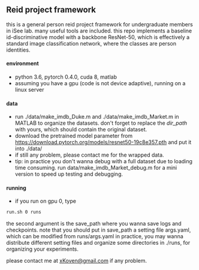## Reid project framework
this is a general person reid project framework for undergraduate members in iSee lab.
many useful tools are included.
this repo implements a baseline id-discriminative model with a backbone ResNet-50,
which is effectively a standard image classification network,
where the classes are person identities.

#### environment
- python 3.6, pytorch 0.4.0, cuda 8, matlab
- assuming you have a gpu (code is not device adaptive), running on a linux server

#### data
- run ./data/make_imdb_Duke.m and ./data/make_imdb_Market.m in MATLAB to organize the datasets.
don't forget to replace the *dir_path* with yours, which should contain the original dataset.
- download the pretrained model parameter from https://download.pytorch.org/models/resnet50-19c8e357.pth
and put it into ./data/
- if still any problem, please contact me for the wrapped data.
- tip: in practice you don't wanna debug with a full dataset due to loading time consuming.
run data/make_imdb_Market_debug.m for a mini version to speed up testing and debugging.

#### running
- if you run on gpu 0, type
```bash
run.sh 0 runs
```
the second argument is the save_path where you wanna save logs and checkpoints.
note that you should put in save_path a setting file args.yaml,
which can be modified from runs/args.yaml
in practice, you may wanna distribute different setting files and organize some directories in ./runs,
for organizing your experiments.

please contact me at xKoven@gmail.com if any problem.